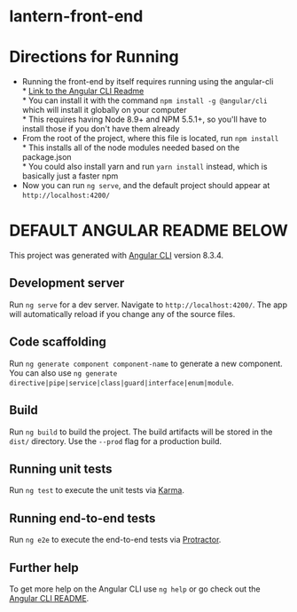 # lantern-front-end

# Directions for Running
*  Running the front-end by itself requires running using the angular-cli
<br> * [Link to the Angular CLI Readme](https://github.com/angular/angular-cli/blob/master/packages/angular/cli/README.md)
<br> * You can install it with the command `npm install -g @angular/cli` which will install it globally on your computer
<br> * This requires having Node 8.9+ and NPM 5.5.1+, so you'll have to install those if you don't have them already
*  From the root of the project, where this file is located, run `npm install`
<br> * This installs all of the node modules needed based on the package.json
<br> * You could also install yarn and run `yarn install` instead, which is basically just a faster npm
*  Now you can run `ng serve`, and the default project should appear at `http://localhost:4200/`

# DEFAULT ANGULAR README BELOW

This project was generated with [Angular CLI](https://github.com/angular/angular-cli) version 8.3.4.

## Development server

Run `ng serve` for a dev server. Navigate to `http://localhost:4200/`. The app will automatically reload if you change any of the source files.

## Code scaffolding

Run `ng generate component component-name` to generate a new component. You can also use `ng generate directive|pipe|service|class|guard|interface|enum|module`.

## Build

Run `ng build` to build the project. The build artifacts will be stored in the `dist/` directory. Use the `--prod` flag for a production build.

## Running unit tests

Run `ng test` to execute the unit tests via [Karma](https://karma-runner.github.io).

## Running end-to-end tests

Run `ng e2e` to execute the end-to-end tests via [Protractor](http://www.protractortest.org/).

## Further help

To get more help on the Angular CLI use `ng help` or go check out the [Angular CLI README](https://github.com/angular/angular-cli/blob/master/README.md).
